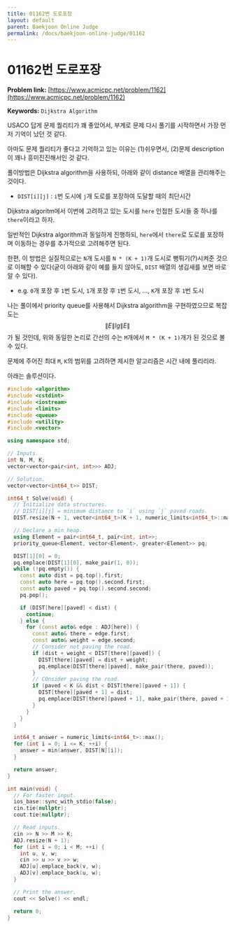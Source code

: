 ```yaml
---
title: 01162번 도로포장 
layout: default
parent: Baekjoon Online Judge
permalink: /docs/baekjoon-online-judge/01162
---
```


# 01162번 도로포장

**Problem link:** [https://www.acmicpc.net/problem/1162](https://www.acmicpc.net/problem/1162)

**Keywords:** `Dijkstra Algorithm`

USACO 답게 문제 퀄리티가 꽤 좋았어서, 부계로 문제 다시 풀기를 시작하면서 가장 먼저 기억이 났던 것 같다.

아마도 문제 퀄리티가 좋다고 기억하고 있는 이유는 (1)쉬우면서, (2)문제 description이 꽤나 흥미진진해서인 것 같다.

풀이방법은 Dijkstra algorithm을 사용하되, 아래와 같이 distance 배열을 관리해주는 것이다.

- `DIST[i][j]` : `i`번 도시에 `j`개 도로를 포장하여 도달할 때의 최단시간

Dijkstra algoritm에서 이번에 고려하고 있는 도시를 `here` 인접한 도시들 중 하나를 `there`이라고 하자.

일반적인 Dijkstra algorithm과 동일하게 진행하되, `here`에서 `there`로 도로를 포장하며 이동하는 경우를 추가적으로 고려해주면 된다.

한편, 이 방법은 실질적으로는 `N`개 도시를 `N * (K + 1)`개 도시로 뻥튀기(?)시켜준 것으로 이해할 수 있다(굳이 아래와 같이 예를 들지 않아도, `DIST` 배열의 생김새를 보면 바로 알 수 있다).

- e.g. `0`개 포장 후 `1`번 도시, `1`개 포장 후 `1`번 도시, ..., `K`개 포장 후 `1`번 도시

나는 풀이에서 priority queue를 사용해서 Dijkstra algorithm을 구현하였으므로 복잡도는 $$\|E\|lg\|E\|$$ 가 될 것인데, 위와 동일한 논리로 간선의 수는 `M`개에서 `M * (K + 1)`개가 된 것으로 볼 수 있다.

문제에 주어진 최대 `M`, `K`의 범위를 고려하면 제시한 알고리즘은 시간 내에 풀리리라.

아래는 솔루션이다.

```cpp
#include <algorithm>
#include <cstdint>
#include <iostream>
#include <limits>
#include <queue>
#include <utility>
#include <vector>

using namespace std;

// Inputs.
int N, M, K;
vector<vector<pair<int, int>>> ADJ;

// Solution.
vector<vector<int64_t>> DIST;

int64_t Solve(void) {
  // Initialize data structures.
  // DIST[i][j] = minimum distance to `i` using `j` paved roads.
  DIST.resize(N + 1, vector<int64_t>(K + 1, numeric_limits<int64_t>::max()));

  // Declare a min heap.
  using Element = pair<int64_t, pair<int, int>>;
  priority_queue<Element, vector<Element>, greater<Element>> pq;

  DIST[1][0] = 0;
  pq.emplace(DIST[1][0], make_pair(1, 0));
  while (!pq.empty()) {
    const auto dist = pq.top().first;
    const auto here = pq.top().second.first;
    const auto paved = pq.top().second.second;
    pq.pop();

    if (DIST[here][paved] < dist) {
      continue;
    } else {
      for (const auto& edge : ADJ[here]) {
        const auto& there = edge.first;
        const auto& weight = edge.second;
        // Consider not paving the road.
        if (dist + weight < DIST[there][paved]) {
          DIST[there][paved] = dist + weight;
          pq.emplace(DIST[there][paved], make_pair(there, paved));
        }
        // COnsider paving the road.
        if (paved < K && dist < DIST[there][paved + 1]) {
          DIST[there][paved + 1] = dist;
          pq.emplace(DIST[there][paved + 1], make_pair(there, paved + 1));
        }
      }
    }
  }

  int64_t answer = numeric_limits<int64_t>::max();
  for (int i = 0; i <= K; ++i) {
    answer = min(answer, DIST[N][i]);
  }

  return answer;
}

int main(void) {
  // For faster input.
  ios_base::sync_with_stdio(false);
  cin.tie(nullptr);
  cout.tie(nullptr);

  // Read inputs.
  cin >> N >> M >> K;
  ADJ.resize(N + 1);
  for (int i = 0; i < M; ++i) {
    int u, v, w;
    cin >> u >> v >> w;
    ADJ[u].emplace_back(v, w);
    ADJ[v].emplace_back(u, w);
  }

  // Print the answer.
  cout << Solve() << endl;

  return 0;
}
```

<script src="https://utteranc.es/client.js"
        repo="i-am-wonseoklee/i-am-wonseoklee.github.io"
        issue-term="pathname"
        theme="github-dark-orange"
        crossorigin="anonymous"
        async>
</script>